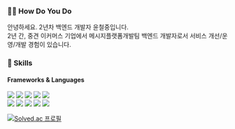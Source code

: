 ### 🙇‍♂️ How Do You Do
<p>
안녕하세요. 2년차 백엔드 개발자 윤철중입니다.<br/>
2년 간, 중견 이커머스 기업에서 메시지플랫폼개발팀 백엔드 개발자로서 서비스 개선/운영/개발 경험이 있습니다.<br/>
</p>

### 💪 Skills
#### Frameworks & Languages
<p>
  <img src="https://img.shields.io/badge/Java-F46D01?style=flat-square"/>
  <img src="https://img.shields.io/badge/Node.js-339933?style=flat-square">
  <img src="https://img.shields.io/badge/Python-3776AB?style=flat-square">
  <img src="https://img.shields.io/badge/Express-F7DF1E?style=flat-square">
  <img src="https://img.shields.io/badge/Spring-6DB33F?style=flat-square"> </br>
  <img src="https://img.shields.io/badge/MySQL-4479A1?style=flat-square">
  <img src="https://img.shields.io/badge/MongoDB-4EA94B?style=flat-square">
  <img src="https://img.shields.io/badge/Redis-DC382D?style=flat-square">
  <img src="https://img.shields.io/badge/GCP-4285F4?style=flat-square">
  <img src="https://img.shields.io/badge/aws-333664?style=flat-square">
</p>

[![Solved.ac
프로필](http://mazassumnida.wtf/api/generate_badge?boj=ycj123z)](https://solved.ac/ycj123z)
